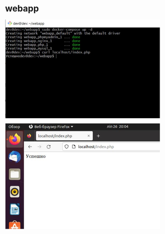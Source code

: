 # webapp

![Alt-текст](https://github.com/Doc7210/webapp/blob/main/Screen/CLI.JPG)

![Alt-текст](https://github.com/Doc7210/webapp/blob/main/Screen/Result.JPG)
